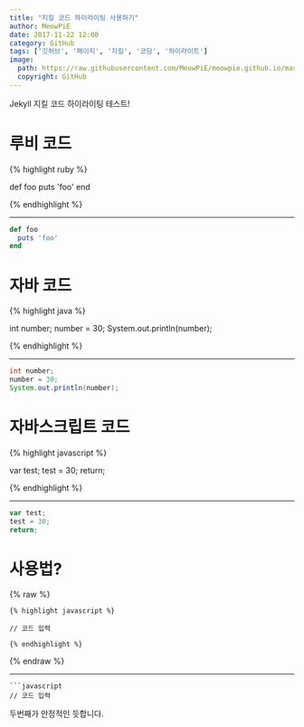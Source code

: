 ```yaml
---
title: "지킬 코드 하이라이팅 사용하기"
author: MeowPiE
date: 2017-11-22 12:00
category: GitHub
tags: ['깃허브', '페이지', '지킬', '코딩', '하이라이트']
image:
  path: https://raw.githubusercontent.com/MeowPiE/meowpie.github.io/master/assets/img/octocat.png
  copyright: GitHub
---
```


Jekyll 지킬 코드 하이라이팅 테스트!

# 루비 코드

{% highlight ruby %}

def foo
  puts 'foo'
end

{% endhighlight %}

---

```ruby
def foo
  puts 'foo'
end
```

# 자바 코드

{% highlight java %}

int number;
number = 30;
System.out.println(number);

{% endhighlight %}

---

```java
int number;
number = 30;
System.out.println(number);
```

# 자바스크립트 코드

{% highlight javascript %}

var test;
test = 30;
return;

{% endhighlight %}

---

```javascript
var test;
test = 30;
return;
```

# 사용법?

{% raw %}
```
{% highlight javascript %}

// 코드 입력

{% endhighlight %}
```
{% endraw %}

---

```
```javascript
// 코드 입력
```

두번째가 안정적인 듯합니다.
